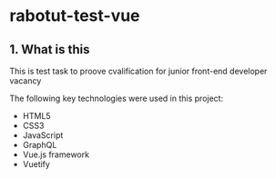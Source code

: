 # rabotut-test-vue

## 1. What is this

This is test task to proove cvalification for junior front-end developer vacancy 

The following key technologies were used in this project:
- HTML5
- CSS3
- JavaScript
- GraphQL
- Vue.js framework
- Vuetify
